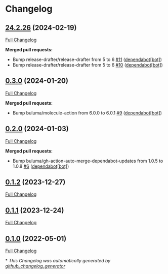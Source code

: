 # Changelog

## [24.2.26](https://github.com/buluma/ansible-role-at/tree/24.2.26) (2024-02-19)

[Full Changelog](https://github.com/buluma/ansible-role-at/compare/0.3.0...24.2.26)

**Merged pull requests:**

- Bump release-drafter/release-drafter from 5 to 6 [\#11](https://github.com/buluma/ansible-role-at/pull/11) ([dependabot[bot]](https://github.com/apps/dependabot))
- Bump release-drafter/release-drafter from 5 to 6 [\#10](https://github.com/buluma/ansible-role-at/pull/10) ([dependabot[bot]](https://github.com/apps/dependabot))

## [0.3.0](https://github.com/buluma/ansible-role-at/tree/0.3.0) (2024-01-20)

[Full Changelog](https://github.com/buluma/ansible-role-at/compare/0.2.0...0.3.0)

**Merged pull requests:**

- Bump buluma/molecule-action from 6.0.0 to 6.0.1 [\#9](https://github.com/buluma/ansible-role-at/pull/9) ([dependabot[bot]](https://github.com/apps/dependabot))

## [0.2.0](https://github.com/buluma/ansible-role-at/tree/0.2.0) (2024-01-03)

[Full Changelog](https://github.com/buluma/ansible-role-at/compare/0.1.2...0.2.0)

**Merged pull requests:**

- Bump buluma/gh-action-auto-merge-dependabot-updates from 1.0.5 to 1.0.8 [\#6](https://github.com/buluma/ansible-role-at/pull/6) ([dependabot[bot]](https://github.com/apps/dependabot))

## [0.1.2](https://github.com/buluma/ansible-role-at/tree/0.1.2) (2023-12-27)

[Full Changelog](https://github.com/buluma/ansible-role-at/compare/0.1.1...0.1.2)

## [0.1.1](https://github.com/buluma/ansible-role-at/tree/0.1.1) (2023-12-24)

[Full Changelog](https://github.com/buluma/ansible-role-at/compare/0.1.0...0.1.1)

## [0.1.0](https://github.com/buluma/ansible-role-at/tree/0.1.0) (2022-05-01)

[Full Changelog](https://github.com/buluma/ansible-role-at/compare/8cee502166d5e7bc7b1e110c4922256b007d72a6...0.1.0)



\* *This Changelog was automatically generated by [github_changelog_generator](https://github.com/github-changelog-generator/github-changelog-generator)*
